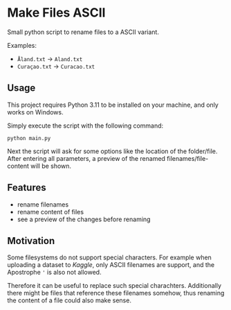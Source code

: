 # Make Files ASCII

Small python script to rename files to a ASCII variant.

Examples: 
- `Åland.txt` → `Aland.txt`
- `Curaçao.txt` → `Curacao.txt`

## Usage

This project requires Python 3.11 to be installed on your machine, and only works on Windows.

Simply execute the script with the following command:

```console
python main.py
```

Next the script will ask for some options like the location of the folder/file. After entering all parameters, a preview of the renamed filenames/file-content will be shown.

## Features

- rename filenames
- rename content of files
- see a preview of the changes before renaming

## Motivation 

Some filesystems do not support special characters. For example when uploading a dataset to *Kaggle*, only ASCII filenames are support, and the Apostrophe `'` is also not allowed. 

Therefore it can be useful to replace such special charachters. Additionally there might be files that reference these filenames somehow, thus renaming the content of a file could also make sense.
